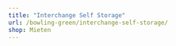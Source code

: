 ```yaml
---
title: "Interchange Self Storage"
url: /bowling-green/interchange-self-storage/
shop: Mieten
---
```

